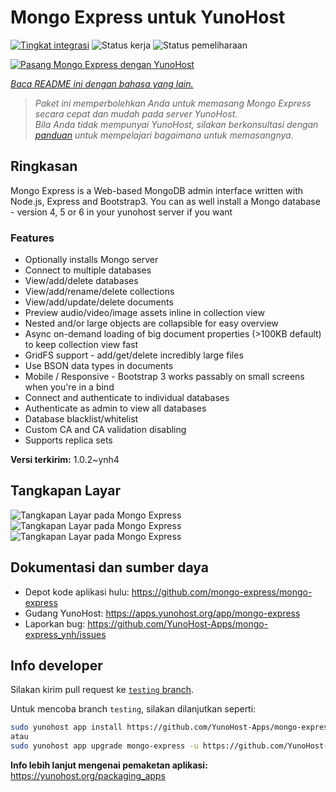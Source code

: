 <!--
N.B.: README ini dibuat secara otomatis oleh <https://github.com/YunoHost/apps/tree/master/tools/readme_generator>
Ini TIDAK boleh diedit dengan tangan.
-->

# Mongo Express untuk YunoHost

[![Tingkat integrasi](https://dash.yunohost.org/integration/mongo-express.svg)](https://ci-apps.yunohost.org/ci/apps/mongo-express/) ![Status kerja](https://ci-apps.yunohost.org/ci/badges/mongo-express.status.svg) ![Status pemeliharaan](https://ci-apps.yunohost.org/ci/badges/mongo-express.maintain.svg)

[![Pasang Mongo Express dengan YunoHost](https://install-app.yunohost.org/install-with-yunohost.svg)](https://install-app.yunohost.org/?app=mongo-express)

*[Baca README ini dengan bahasa yang lain.](./ALL_README.md)*

> *Paket ini memperbolehkan Anda untuk memasang Mongo Express secara cepat dan mudah pada server YunoHost.*  
> *Bila Anda tidak mempunyai YunoHost, silakan berkonsultasi dengan [panduan](https://yunohost.org/install) untuk mempelajari bagaimana untuk memasangnya.*

## Ringkasan

Mongo Express is a Web-based MongoDB admin interface written with Node.js, Express and Bootstrap3.
You can as well install a Mongo database - version 4, 5 or 6 in your yunohost server if you want 

### Features
- Optionally installs Mongo server
- Connect to multiple databases
- View/add/delete databases
- View/add/rename/delete collections
- View/add/update/delete documents
- Preview audio/video/image assets inline in collection view
- Nested and/or large objects are collapsible for easy overview
- Async on-demand loading of big document properties (>100KB default) to keep collection view fast
- GridFS support - add/get/delete incredibly large files
- Use BSON data types in documents
- Mobile / Responsive - Bootstrap 3 works passably on small screens when you're in a bind
- Connect and authenticate to individual databases
- Authenticate as admin to view all databases
- Database blacklist/whitelist
- Custom CA and CA validation disabling
- Supports replica sets


**Versi terkirim:** 1.0.2~ynh4

## Tangkapan Layar

![Tangkapan Layar pada Mongo Express](./doc/screenshots/collection-view.png)
![Tangkapan Layar pada Mongo Express](./doc/screenshots/databases-view.png)
![Tangkapan Layar pada Mongo Express](./doc/screenshots/document-edit.png)

## Dokumentasi dan sumber daya

- Depot kode aplikasi hulu: <https://github.com/mongo-express/mongo-express>
- Gudang YunoHost: <https://apps.yunohost.org/app/mongo-express>
- Laporkan bug: <https://github.com/YunoHost-Apps/mongo-express_ynh/issues>

## Info developer

Silakan kirim pull request ke [`testing` branch](https://github.com/YunoHost-Apps/mongo-express_ynh/tree/testing).

Untuk mencoba branch `testing`, silakan dilanjutkan seperti:

```bash
sudo yunohost app install https://github.com/YunoHost-Apps/mongo-express_ynh/tree/testing --debug
atau
sudo yunohost app upgrade mongo-express -u https://github.com/YunoHost-Apps/mongo-express_ynh/tree/testing --debug
```

**Info lebih lanjut mengenai pemaketan aplikasi:** <https://yunohost.org/packaging_apps>

